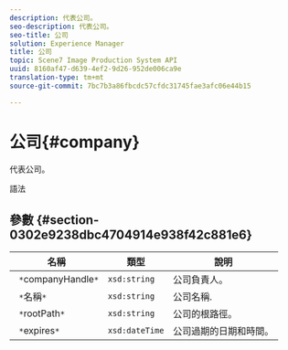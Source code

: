 ```yaml
---
description: 代表公司。
seo-description: 代表公司。
seo-title: 公司
solution: Experience Manager
title: 公司
topic: Scene7 Image Production System API
uuid: 8160af47-d639-4ef2-9d26-952de006ca9e
translation-type: tm+mt
source-git-commit: 7bc7b3a86fbcdc57cfdc31745fae3afc06e44b15

---
```



# 公司{#company}

代表公司。

語法

## 參數 {#section-0302e9238dbc4704914e938f42c881e6}

| 名稱 | 類型 | 說明 |
|---|---|---|
| ` *`companyHandle`*` | `xsd:string` | 公司負責人。 |
| ` *`名稱`*` | `xsd:string` | 公司名稱. |
| ` *`rootPath`*` | `xsd:string` | 公司的根路徑。 |
| ` *`expires`*` | `xsd:dateTime` | 公司過期的日期和時間。 |

